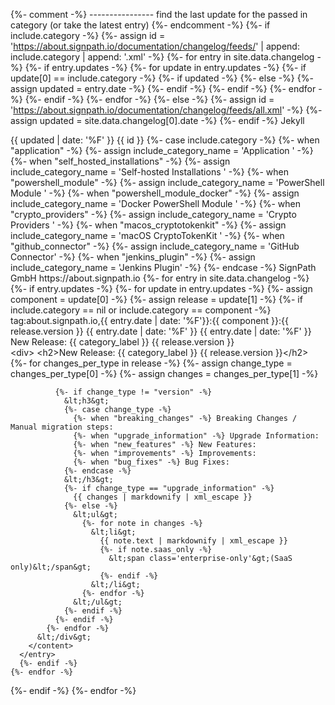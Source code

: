 {%- comment -%} 
---------------- find the last update for the passed in category (or take the latest entry)
{%- endcomment -%}
{%- if include.category -%}
  {%- assign id = 'https://about.signpath.io/documentation/changelog/feeds/' | append: include.category | append: '.xml' -%}
  {%- for entry in site.data.changelog -%}
    {%- if entry.updates -%}
      {%- for update in entry.updates -%}
        {%- if update[0] == include.category -%}
          {%- if updated -%}
          {%- else -%}
            {%- assign updated = entry.date -%}
          {%- endif -%}
        {%- endif -%}
      {%- endfor -%}
    {%- endif -%}
  {%- endfor -%}
{%- else -%}
  {%- assign id = 'https://about.signpath.io/documentation/changelog/feeds/all.xml' -%}
  {%- assign updated = site.data.changelog[0].date -%}
{%- endif -%}
<feed xmlns="http://www.w3.org/2005/Atom">
<generator uri="https://jekyllrb.com/" version="3.9.3">Jekyll</generator>
<link href="{{ id }}" rel="self" type="application/atom+xml"/>
<link href="https://about.signpath.io/" rel="alternate" type="text/html"/>
<updated>{{ updated | date: '%F' }}</updated>
<id>{{ id }}</id>
{%- case include.category -%}
  {%- when "application" -%} {%- assign include_category_name = 'Application ' -%}
  {%- when "self_hosted_installations" -%} {%- assign include_category_name = 'Self-hosted Installations ' -%}
  {%- when "powershell_module" -%} {%- assign include_category_name = 'PowerShell Module ' -%}
  {%- when "powershell_module_docker" -%} {%- assign include_category_name = 'Docker PowerShell Module ' -%}
  {%- when "crypto_providers" -%} {%- assign include_category_name = 'Crypto Providers ' -%}
  {%- when "macos_cryptotokenkit" -%} {%- assign include_category_name = 'macOS CryptoTokenKit ' -%}
  {%- when "github_connector" -%} {%- assign include_category_name = 'GitHub Connector' -%}
  {%- when "jenkins_plugin" -%} {%- assign include_category_name = 'Jenkins Plugin' -%}
{%- endcase -%}
<title type="html">SignPath - {{ include_category_name }}Changelog</title>
<author>
  <name>SignPath GmbH</name>
  <uri>https://about.signpath.io</uri>
</author>
{%- for entry in site.data.changelog -%}
  {%- if entry.updates -%}
    {%- for update in entry.updates -%}
      {%- assign component = update[0] -%}
      {%- assign release = update[1] -%}
      {%- if include.category == nil or include.category == component -%}
      <entry>
        <id>tag:about.signpath.io,{{ entry.date | date: '%F'}}:{{ component }}:{{ release.version }}</id>
        <title>SignPath {{ site.data.changelog_components.details[component].label }} {{ release.version }}</title>
        <updated>{{ entry.date | date: '%F' }}</updated>
        <published>{{ entry.date | date: '%F' }}</published>
        <link rel="alternate" href="https://about.signpath.io/documentation/changelog#{{ entry.date | date: '%F' }}" />
        <category term="release/{{ component }}" label="{{ site.data.changelog_components.details[component].label }}" />
        <summary type="html">New Release: {{ category_label }} {{ release.version }}</summary>
        <content type="html">
          &lt;div&gt;
            &lt;h2&gt;New Release: {{ category_label }} {{ release.version }}&lt;/h2&gt;
            {%- for changes_per_type in release -%}
              {%- assign change_type = changes_per_type[0] -%}
              {%- assign changes = changes_per_type[1] -%}
            
              {%- if change_type != "version" -%}
                &lt;h3&gt;
                {%- case change_type -%}
                  {%- when "breaking_changes" -%} Breaking Changes / Manual migration steps:
                  {%- when "upgrade_information" -%} Upgrade Information:
                  {%- when "new_features" -%} New Features:
                  {%- when "improvements" -%} Improvements:
                  {%- when "bug_fixes" -%} Bug Fixes:
                {%- endcase -%}
                &lt;/h3&gt;
                {%- if change_type == "upgrade_information" -%}
                  {{ changes | markdownify | xml_escape }}
                {%- else -%}
                  &lt;ul&gt;
                    {%- for note in changes -%}
                      &lt;li&gt;
                        {{ note.text | markdownify | xml_escape }}
                        {%- if note.saas_only -%}
                          &lt;span class='enterprise-only'&gt;(SaaS only)&lt;/span&gt;
                        {%- endif -%}
                      &lt;/li&gt;
                    {%- endfor -%}
                  &lt;/ul&gt;
                {%- endif -%}
              {%- endif -%}
            {%- endfor -%}
          &lt;/div&gt;
        </content>
      </entry>
      {%- endif -%}
    {%- endfor -%}
  {%- endif -%}
{%- endfor -%}
</feed>